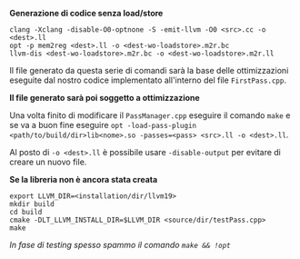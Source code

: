 **Generazione di codice senza load/store**

```
clang -Xclang -disable-O0-optnone -S -emit-llvm -O0 <src>.cc -o <dest>.ll
opt -p mem2reg <dest>.ll -o <dest-wo-loadstore>.m2r.bc
llvm-dis <dest-wo-loadstore>.m2r.bc -o <dest-wo-loadstore>.m2r.ll
```

Il file generato da questa serie di comandi sarà la base delle ottimizzazioni eseguite dal nostro codice
implementato all'interno del file `FirstPass.cpp`.

**Il file generato sarà poi soggetto a ottimizzazione**

Una volta finito di modificare il `PassManager.cpp` eseguire il comando `make`
e se va a buon fine eseguire
`opt -load-pass-plugin <path/to/build/dir>lib<nome>.so -passes=<pass> <src>.ll -o <dest>.ll`.

Al posto di `-o <dest>.ll` è possibile usare `-disable-output` per evitare di creare un nuovo file.

**Se la libreria non è ancora stata creata**
```
export LLVM_DIR=<installation/dir/llvm19>
mkdir build
cd build
cmake -DLT_LLVM_INSTALL_DIR=$LLVM_DIR <source/dir/testPass.cpp>
make
```
*In fase di testing spesso spammo il comando `make && !opt`*
